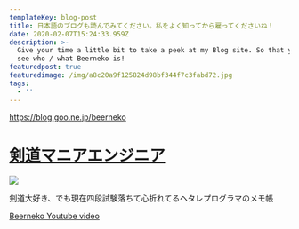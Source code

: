 ```yaml
---
templateKey: blog-post
title: 日本語のブログも読んでみてください。私をよく知ってから雇ってくださいね！
date: 2020-02-07T15:24:33.959Z
description: >-
  Give your time a little bit to take a peek at my Blog site. So that you can
  see who / what Beerneko is!
featuredpost: true
featuredimage: /img/a8c20a9f125824d98bf344f7c3fabd72.jpg
tags:
  - ''
---
```

https://blog.goo.ne.jp/beerneko

# [剣道マニアエンジニア](https://blog.goo.ne.jp/beerneko)

![](/img/a8c20a9f125824d98bf344f7c3fabd72.jpg)

剣道大好き、でも現在四段試験落ちて心折れてるヘタレプログラマのメモ帳

[Beerneko Youtube video](https://www.youtube.com/channel/UCNVBIvmco2kvCotItXqxWlw)
